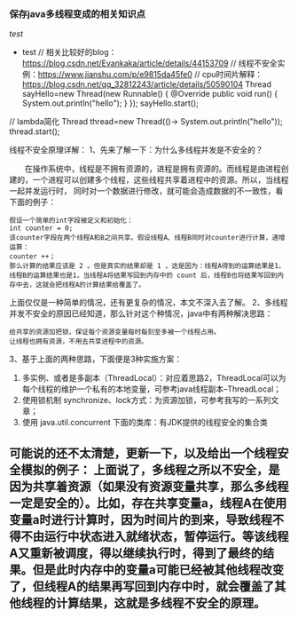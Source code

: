 ### 保存java多线程变成的相关知识点
*test*
- test
// 相关比较好的blog：https://blog.csdn.net/Evankaka/article/details/44153709
// 线程不安全实例：https://www.jianshu.com/p/e9815da45fe0
// cpu时间片解释：https://blog.csdn.net/qq_32812243/article/details/50590104
 Thread sayHello=new Thread(new Runnable() {
            @Override
            public void run() {
                System.out.println("hello");
            }
        });
        sayHello.start();

// lambda简化
 Thread thread=new Thread(()-> System.out.println("hello"));
        thread.start();

线程不安全原理详解：
1、先来了解一下：为什么多线程并发是不安全的？

  在操作系统中，线程是不拥有资源的，进程是拥有资源的。而线程是由进程创建的，一个进程可以创建多个线程，这些线程共享着进程中的资源。所以，当线程一起并发运行时，
同时对一个数据进行修改，就可能会造成数据的不一致性，看下面的例子：

    假设一个简单的int字段被定义和初始化：
    int counter = 0;
    该counter字段在两个线程A和B之间共享。假设线程A、线程B同时对counter进行计算，递增运算：
    counter ++；
    那么计算的结果应该是 2 。但是真实的结果却是 1 ，这是因为：线程A得到的运算结果是1，线程B的运算结果也是1，当线程A将结果写回到内存中的 count 后，线程B也将结果写回到内存中去，这就会把线程A的计算结果给覆盖了。

上面仅仅是一种简单的情况，还有更复杂的情况，本文不深入去了解。
2、多线程并发不安全的原因已经知道，那么针对这个种情况，java中有两种解决思路：

    给共享的资源加把锁，保证每个资源变量每时每刻至多被一个线程占用。
    让线程也拥有资源，不用去共享进程中的资源。

3、基于上面的两种思路，下面便是3种实施方案：

1. 多实例、或者是多副本（ThreadLocal）：对应着思路2，ThreadLocal可以为每个线程的维护一个私有的本地变量，可参考java线程副本–ThreadLocal；
2. 使用锁机制 synchronize、lock方式：为资源加锁，可参考我写的一系列文章；
3. 使用 java.util.concurrent 下面的类库：有JDK提供的线程安全的集合类

可能说的还不太清楚，更新一下，以及给出一个线程安全模拟的例子：
上面说了，多线程之所以不安全，是因为共享着资源（如果没有资源变量共享，那么多线程一定是安全的）。比如，存在共享变量a，线程A在使用变量a时进行计算时，因为时间片的到来，导致线程不得不由运行中状态进入就绪状态，暂停运行。等该线程A又重新被调度，得以继续执行时，得到了最终的结果。但是此时内存中的变量a可能已经被其他线程改变了，但线程A的结果再写回到内存中时，就会覆盖了其他线程的计算结果，这就是多线程不安全的原理。
--------------------- 